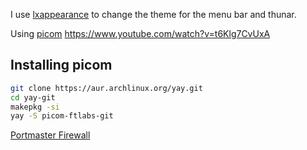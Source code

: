 I use [lxappearance](https://github.com/lxde/lxappearance) to change the theme for the menu bar and thunar.

Using  [picom](https://github.com/yshui/picom) https://www.youtube.com/watch?v=t6Klg7CvUxA

## Installing picom

```bash
git clone https://aur.archlinux.org/yay.git
cd yay-git
makepkg -si
yay -S picom-ftlabs-git
```
[Portmaster Firewall](https://safing.io/)
